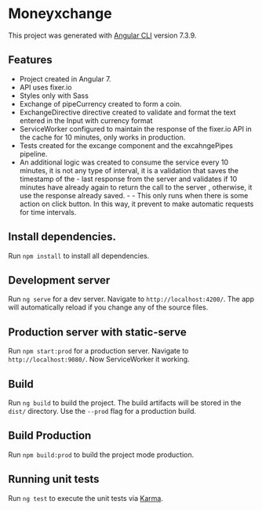 # Moneyxchange

This project was generated with [Angular CLI](https://github.com/angular/angular-cli) version 7.3.9.

## Features

- Project created in Angular 7.
- API uses fixer.io
- Styles only with Sass
- Exchange of pipeCurrency created to form a coin.
- ExchangeDirective directive created to validate and format the text entered in the Input with currency format
- ServiceWorker configured to maintain the response of the fixer.io API in the cache for 10 minutes, only works in production.
- Tests created for the excange component and the excahngePipes pipeline.
- An additional logic was created to consume the service every 10 minutes, it is not any type of interval, it is a validation that saves the timestamp of the - last response from the server and validates if 10 minutes have already again to return the call to the server , otherwise, it use the response already saved. - - This only runs when there is some action  on click button. In this way, it prevent to make automatic requests for time intervals.

## Install dependencies.

Run `npm install` to install all dependencies.

## Development server

Run `ng serve` for a dev server. Navigate to `http://localhost:4200/`. The app will automatically reload if you change any of the source files.

## Production server with static-serve

Run `npm start:prod` for a production server. Navigate to `http://localhost:9080/`. Now ServiceWorker it working.

## Build

Run `ng build` to build the project. The build artifacts will be stored in the `dist/` directory. Use the `--prod` flag for a production build.

## Build Production

Run `npm build:prod` to build the project mode production. 

## Running unit tests

Run `ng test` to execute the unit tests via [Karma](https://karma-runner.github.io).
